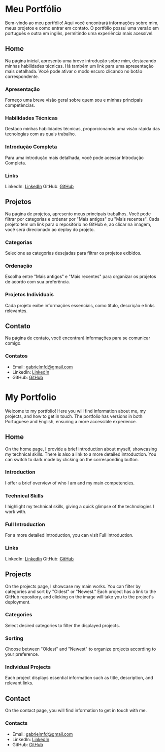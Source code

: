 # Meu Portfólio
Bem-vindo ao meu portfólio! Aqui você encontrará informações sobre mim, meus projetos e como entrar em contato. O portfólio possui uma versão em português e outra em inglês, permitindo uma experiência mais acessível.

## Home
Na página inicial, apresento uma breve introdução sobre mim, destacando minhas habilidades técnicas. Há também um link para uma apresentação mais detalhada. Você pode ativar o modo escuro clicando no botão correspondente.

### Apresentação
Forneço uma breve visão geral sobre quem sou e minhas principais competências.

### Habilidades Técnicas
Destaco minhas habilidades técnicas, proporcionando uma visão rápida das tecnologias com as quais trabalho.

### Introdução Completa
Para uma introdução mais detalhada, você pode acessar Introdução Completa.

### Links
LinkedIn: [LinkedIn](https://www.linkedin.com/in/gabriel-muniz-dev/)
GitHub: [GitHub](https://github.com/GabrielMunizz)

## Projetos
Na página de projetos, apresento meus principais trabalhos. Você pode filtrar por categorias e ordenar por "Mais antigos" ou "Mais recentes". Cada projeto tem um link para o repositório no GitHub e, ao clicar na imagem, você será direcionado ao deploy do projeto.

### Categorias
Selecione as categorias desejadas para filtrar os projetos exibidos.

### Ordenação
Escolha entre "Mais antigos" e "Mais recentes" para organizar os projetos de acordo com sua preferência.

### Projetos Individuais
Cada projeto exibe informações essenciais, como título, descrição e links relevantes.

## Contato
Na página de contato, você encontrará informações para se comunicar comigo.

### Contatos
- Email: gabrielmfd@gmail.com
- LinkedIn: [LinkedIn](https://www.linkedin.com/in/gabriel-muniz-dev/)
- GitHub: [GitHub](https://github.com/GabrielMunizz)


# My Portfolio
Welcome to my portfolio! Here you will find information about me, my projects, and how to get in touch. The portfolio has versions in both Portuguese and English, ensuring a more accessible experience.

## Home
On the home page, I provide a brief introduction about myself, showcasing my technical skills. There is also a link to a more detailed introduction. You can switch to dark mode by clicking on the corresponding button.

### Introduction
I offer a brief overview of who I am and my main competencies.

### Technical Skills
I highlight my technical skills, giving a quick glimpse of the technologies I work with.

### Full Introduction
For a more detailed introduction, you can visit Full Introduction.

### Links
LinkedIn: [LinkedIn](https://www.linkedin.com/in/gabriel-muniz-dev/)
GitHub: [GitHub](https://github.com/GabrielMunizz)
## Projects
On the projects page, I showcase my main works. You can filter by categories and sort by "Oldest" or "Newest." Each project has a link to the GitHub repository, and clicking on the image will take you to the project's deployment.

### Categories
Select desired categories to filter the displayed projects.

### Sorting
Choose between "Oldest" and "Newest" to organize projects according to your preference.

### Individual Projects
Each project displays essential information such as title, description, and relevant links.

## Contact
On the contact page, you will find information to get in touch with me.

### Contacts
- Email: gabrielmfd@gmail.com
- LinkedIn: [LinkedIn](https://www.linkedin.com/in/gabriel-muniz-dev/)
- GitHub: [GitHub](https://github.com/GabrielMunizz)
